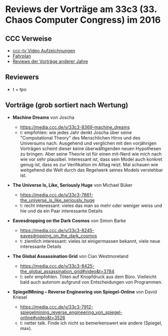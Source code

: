 # Reviews der Vorträge am 33c3 (33. Chaos Computer Congress) im 2016

CCC Verweise
------------
* [ccc-tv Video Aufzeichnungen](https://media.ccc.de/c/33c3)
* [Fahrplan](https://fahrplan.events.ccc.de/congress/2016/Fahrplan/)
* [Reviews der Vorträge anderer Jahre](https://github.com/tpo/31c3_talks_annotations/blob/master/README.md)

Reviewers
---------

* t = tpo

Vorträge (grob sortiert nach Wertung)
-------------------------------------

*   __Machine Dreams__ von Joscha
    * https://media.ccc.de/v/33c3-8369-machine_dreams
    * t: empfohlen: wie jedes Jahr denkt Joscha über seine "Computational Theory" des Menschlichen Hirns und des Universums nach. Ausgehend und verglichen mit den vorjährigen Vorträgen scheint dieser keine überwältigenden neuen Hypothesen zu bringen. Aber seine Theorie ist für einen mit-Nerd wie mich nach wie vor sehr plausibel. Interessant ist, dass sein Model auch konkret genug ist, dass es zur Verifikation im Alltag reizt. Mal schauen wie weitgehend die Welt durch das Regelwerk seines Models verstehbar ist.

*   __The Universe Is, Like, Seriously Huge__ von Michael Büker 
    * https://media.ccc.de/v/33c3-7861-the_universe_is_like_seriously_huge
    * t: recht interessant: vieles das man so mehr oder weniger weiss und hie und da ein Paar interessante Details

*   __Eavesdropping on the Dark Cosmos__ von Simon Barke 
    * https://media.ccc.de/v/33c3-8245-eavesdropping_on_the_dark_cosmos
    * t: ziemlich interessant: vieles ist einigermassen bekannt, viele neue interessante Details

*   __The Global Assassination Grid__ von Cian Westmoreland
    * https://media.ccc.de/v/33c3-8425-the_global_assassination_grid#video&t=3784
    * t: sehr empfohlen. Töten auf Knopfdruck aus dem Büro. Vielleicht bald auch autonom aufgrund von Entscheidungen von Programmen.

*   __SpiegelMining – Reverse Engineering von Spiegel-Online__ von David Kriesel
    * https://media.ccc.de/v/33c3-7912-spiegelmining_reverse_engineering_von_spiegel-online#video&t=3526
    * t: netter talk. Finde ich nicht so bemerkenswert wie andere (Spiegel, max).
